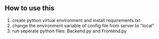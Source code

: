 ## How to use this

1. create python virtual environment and install requirements.txt
2. change the environment variable of config file from server to "local"
3. run seperate python files:  Backend.py and Frontend.py
